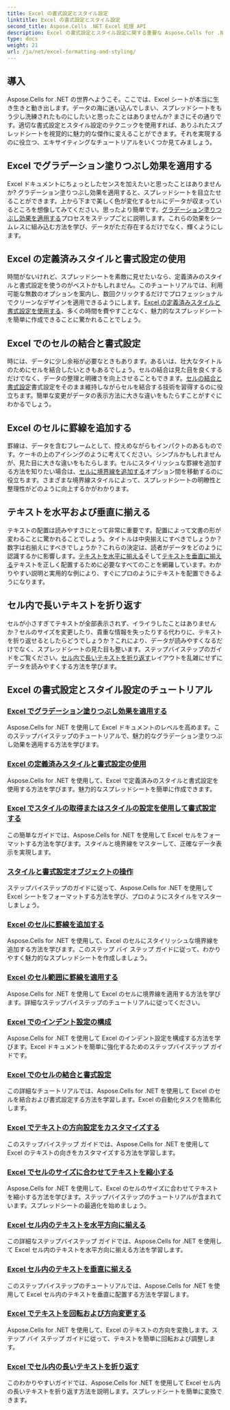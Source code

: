 ```yaml
---
title: Excel の書式設定とスタイル設定
linktitle: Excel の書式設定とスタイル設定
second_title: Aspose.Cells .NET Excel 処理 API
description: Excel の書式設定とスタイル設定に関する重要な Aspose.Cells for .NET チュートリアルをご覧ください。実用的なステップバイステップのガイドでスプレッドシートのレベルを高めましょう。
type: docs
weight: 21
url: /ja/net/excel-formatting-and-styling/
---
```

## 導入

Aspose.Cells for .NET の世界へようこそ。ここでは、Excel シートが本当に生き生きと動き出します。データの海に迷い込んでしまい、スプレッドシートをもう少し洗練されたものにしたいと思ったことはありませんか? まさにその通りです。適切な書式設定とスタイル設定のテクニックを使用すれば、ありふれたスプレッドシートを視覚的に魅力的な傑作に変えることができます。それを実現するのに役立つ、エキサイティングなチュートリアルをいくつか見てみましょう。

## Excel でグラデーション塗りつぶし効果を適用する

Excel ドキュメントにちょっとしたセンスを加えたいと思ったことはありませんか? グラデーション塗りつぶし効果を適用すると、スプレッドシートを目立たせることができます。上から下まで美しく色が変化するセルにデータが収まっているところを想像してみてください。思ったより簡単です。[グラデーション塗りつぶし効果を適用する](./applying-gradient-fill-effects/)プロセスをステップごとに説明します。これらの効果をシームレスに組み込む方法を学び、データがただ存在するだけでなく、輝くようにします。

## Excel の定義済みスタイルと書式設定の使用

時間がないけれど、スプレッドシートを素敵に見せたいなら、定義済みのスタイルと書式設定を使うのがベストかもしれません。このチュートリアルでは、利用可能な無数のオプションを案内し、数回クリックするだけでプロフェッショナルでクリーンなデザインを適用できるようにします。[Excel の定義済みスタイルと書式設定を使用する](./using-excel-predefined-styles-and-formatting/)、多くの時間を費やすことなく、魅力的なスプレッドシートを簡単に作成できることに驚かれることでしょう。

## Excel でのセルの結合と書式設定

時には、データに少し余裕が必要なときもあります。あるいは、壮大なタイトルのためにセルを結合したいときもあるでしょう。セルの結合は見た目を良くするだけでなく、データの整理と明確さを向上させることもできます。[セルの結合と書式設定](./merging-cells-and-formatting/)書式設定をそのまま維持しながらセルを結合する技術を習得するのに役立ちます。簡単な変更がデータの表示方法に大きな違いをもたらすことがすぐにわかるでしょう。 

## Excel のセルに罫線を追加する

罫線は、データを含むフレームとして、控えめながらもインパクトのあるものです。ケーキの上のアイシングのように考えてください。シンプルかもしれませんが、見た目に大きな違いをもたらします。セルにスタイリッシュな罫線を追加する方法を知りたい場合は、[セルに境界線を追加する](./adding-borders-to-cells/)オプション間を移動するのに役立ちます。さまざまな境界線スタイルによって、スプレッドシートの明瞭性と整理性がどのように向上するかがわかります。

## テキストを水平および垂直に揃える

テキストの配置は読みやすさにとって非常に重要です。配置によって文書の形が変わることに驚かれることでしょう。タイトルは中央揃えにすべきでしょうか？数字は右揃えにすべきでしょうか？これらの決定は、読者がデータをどのように認識するかに影響します。[テキストを水平に揃える](./aligning-text-horizontally/)そして[テキストを垂直に揃える](./aligning-text-vertically/)テキストを正しく配置するために必要なすべてのことを網羅しています。わかりやすい説明と実用的な例により、すぐにプロのようにテキストを配置できるようになります。

## セル内で長いテキストを折り返す

セルが小さすぎてテキストが全部表示されず、イライラしたことはありませんか？セルのサイズを変更したり、貴重な情報を失ったりする代わりに、テキストを折り返せるとしたらどうでしょうか？これにより、データが読みやすくなるだけでなく、スプレッドシートの見た目も整います。ステップバイステップのガイドをご覧ください。[セル内で長いテキストを折り返す](./wrapping-long-text-within-cells/)レイアウトを乱雑にせずにデータを読みやすくする方法を学びます。

## Excel の書式設定とスタイル設定のチュートリアル
### [Excel でグラデーション塗りつぶし効果を適用する](./applying-gradient-fill-effects/)
Aspose.Cells for .NET を使用して Excel ドキュメントのレベルを高めます。このステップバイステップのチュートリアルで、魅力的なグラデーション塗りつぶし効果を適用する方法を学びます。
### [Excel の定義済みスタイルと書式設定の使用](./using-excel-predefined-styles-and-formatting/)
Aspose.Cells for .NET を使用して、Excel で定義済みのスタイルと書式設定を使用する方法を学びます。魅力的なスプレッドシートを簡単に作成できます。
### [Excel でスタイルの取得またはスタイルの設定を使用して書式設定する](./formatting-with-get-style-or-set-style/)
この簡単なガイドでは、Aspose.Cells for .NET を使用して Excel セルをフォーマットする方法を学びます。スタイルと境界線をマスターして、正確なデータ表示を実現します。
### [スタイルと書式設定オブジェクトの操作](./working-with-styles-and-formatting-objects/)
ステップバイステップのガイドに従って、Aspose.Cells for .NET を使用して Excel シートをフォーマットする方法を学び、プロのようにスタイルをマスターしましょう。
### [Excel のセルに罫線を追加する](./adding-borders-to-cells/)
Aspose.Cells for .NET を使用して、Excel のセルにスタイリッシュな境界線を追加する方法を学びます。このステップ バイ ステップ ガイドに従って、わかりやすく魅力的なスプレッドシートを作成しましょう。
### [Excel のセル範囲に罫線を適用する](./applying-borders-to-range-of-cells/)
Aspose.Cells for .NET を使用して Excel のセルに境界線を適用する方法を学びます。詳細なステップバイステップのチュートリアルに従ってください。
### [Excel でのインデント設定の構成](./configuring-indentation-settings/)
Aspose.Cells for .NET を使用して Excel のインデント設定を構成する方法を学びます。Excel ドキュメントを簡単に強化するためのステップバイステップ ガイドです。
### [Excel でのセルの結合と書式設定](./merging-cells-and-formatting/)
この詳細なチュートリアルでは、Aspose.Cells for .NET を使用して Excel のセルを結合および書式設定する方法を学習します。Excel の自動化タスクを簡素化します。
### [Excel でテキストの方向設定をカスタマイズする](./customizing-orientation-settings-for-text/)
このステップバイステップ ガイドでは、Aspose.Cells for .NET を使用して Excel のテキストの向きをカスタマイズする方法を学習します。
### [Excel でセルのサイズに合わせてテキストを縮小する](./shrinking-text-to-fit-cell-size/)
Aspose.Cells for .NET を使用して、Excel のセルのサイズに合わせてテキストを縮小する方法を学びます。ステップバイステップのチュートリアルが含まれています。スプレッドシートの最適化を始めましょう。
### [Excel セル内のテキストを水平方向に揃える](./aligning-text-horizontally/)
この詳細なステップバイステップ ガイドでは、Aspose.Cells for .NET を使用して Excel セル内のテキストを水平方向に揃える方法を学習します。
### [Excel セル内のテキストを垂直に揃える](./aligning-text-vertically/)
このステップバイステップのチュートリアルでは、Aspose.Cells for .NET を使用して Excel セル内のテキストを垂直に配置する方法を学習します。
### [Excel でテキストを回転および方向変更する](./rotating-and-changing-text-direction/)
Aspose.Cells for .NET を使用して、Excel のテキストの方向を変換します。ステップ バイ ステップ ガイドに従って、テキストを簡単に回転および調整します。
### [Excel でセル内の長いテキストを折り返す](./wrapping-long-text-within-cells/)
このわかりやすいガイドでは、Aspose.Cells for .NET を使用して Excel セル内の長いテキストを折り返す方法を説明します。スプレッドシートを簡単に変換できます。